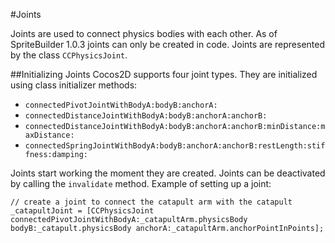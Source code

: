 #Joints

Joints are used to connect physics bodies with each other. As of SpriteBuilder 1.0.3 joints can only be created in code. Joints are represented by the class `CCPhysicsJoint`. 

##Initializing Joints
Cocos2D supports four joint types. They are initialized using class initializer methods:

- `connectedPivotJointWithBodyA:bodyB:anchorA:`
- `connectedDistanceJointWithBodyA:bodyB:anchorA:anchorB:`
- `connectedDistanceJointWithBodyA:bodyB:anchorA:anchorB:minDistance:maxDistance:`
- `connectedSpringJointWithBodyA:bodyB:anchorA:anchorB:restLength:stiffness:damping:`

Joints start working the moment they are created. Joints can be deactivated by calling the `invalidate` method. 
Example of setting up a joint:

	// create a joint to connect the catapult arm with the catapult
	_catapultJoint = [CCPhysicsJoint connectedPivotJointWithBodyA:_catapultArm.physicsBody bodyB:_catapult.physicsBody anchorA:_catapultArm.anchorPointInPoints];